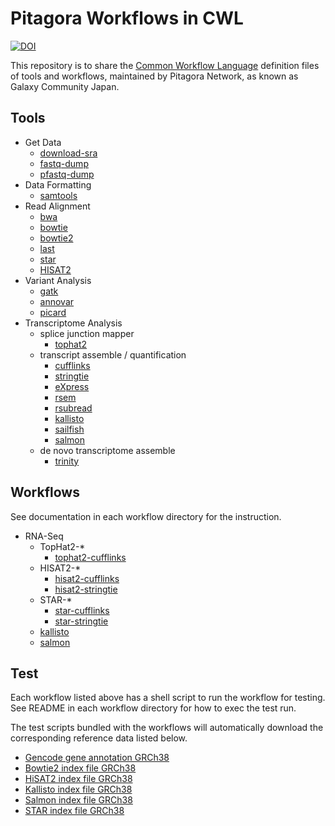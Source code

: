 # Pitagora Workflows in CWL

[![DOI](https://zenodo.org/badge/172622089.svg)](https://zenodo.org/badge/latestdoi/172622089)

This repository is to share the [Common Workflow Language](https://www.commonwl.org) definition files of tools and workflows, maintained by Pitagora Network, as known as Galaxy Community Japan.

## Tools

- Get Data
  - [download-sra](tools/download-sra)
  - [fastq-dump](tools/fastq-dump)
  - [pfastq-dump](tools/pfastq-dump)
- Data Formatting
  - [samtools](tools/samtools)
- Read Alignment
  - [bwa](tools/bwa)
  - [bowtie](tools/bowtie)
  - [bowtie2](tools/bowtie2)
  - [last](tools/last)
  - [star](tools/star)
  - [HISAT2](tools/hisat2)
- Variant Analysis
  - [gatk](tools/gatk)
  - [annovar](tools/annovar)
  - [picard](tools/picard)
- Transcriptome Analysis
  - splice junction mapper
    - [tophat2](tools/tophat2)
  - transcript assemble / quantification
    - [cufflinks](tools/cufflinks)
    - [stringtie](tools/stringtie)
    - [eXpress](tools/eXpress)
    - [rsem](tools/rsem)
    - [rsubread](tools/rsubread)
    - [kallisto](tools/kallisto)
    - [sailfish](tools/sailfish)
    - [salmon](tools/salmon)
  - de novo transcriptome assemble
    - [trinity](tools/trinity)

## Workflows

See documentation in each workflow directory for the instruction.

- RNA-Seq
  - TopHat2-*
    - [tophat2-cufflinks](workflows/tophat2-cufflinks)
  - HISAT2-*
    - [hisat2-cufflinks](workflows/hisat2-cufflinks)
    - [hisat2-stringtie](workflows/hisat2-stringtie)
  - STAR-*
    - [star-cufflinks](workflows/star-cufflinks)
    - [star-stringtie](workflows/star-stringtie)
  - [kallisto](workflows/kallisto)
  - [salmon](workflows/salmon)

## Test

Each workflow listed above has a shell script to run the workflow for testing. See README in each workflow directory for how to exec the test run.

The test scripts bundled with the workflows will automatically download the corresponding reference data listed below.

- [Gencode gene annotation GRCh38](reference/annotation/gencode/GRCh38)
- [Bowtie2 index file GRCh38](reference/bowtie2_index/GRCh38/)
- [HiSAT2 index file GRCh38](reference/hisat2_index/GRCh38)
- [Kallisto index file GRCh38](reference/kallisto_index/GRCh38)
- [Salmon index file GRCh38](reference/salmon_index/GRCh38)
- [STAR index file GRCh38](reference/star_index/GRCh38)
